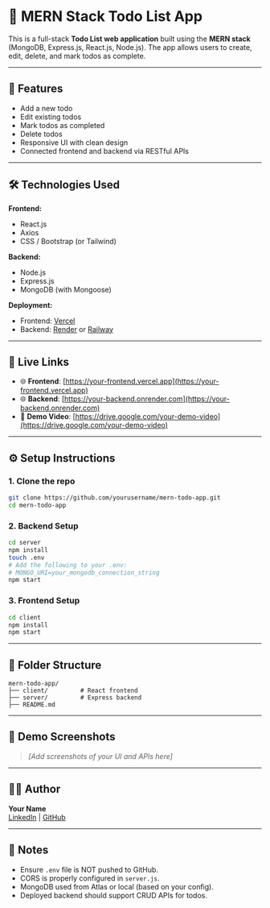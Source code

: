 # 📝 MERN Stack Todo List App

This is a full-stack **Todo List web application** built using the **MERN stack** (MongoDB, Express.js, React.js, Node.js). The app allows users to create, edit, delete, and mark todos as complete.

---

## 🚀 Features

- Add a new todo
- Edit existing todos
- Mark todos as completed
- Delete todos
- Responsive UI with clean design
- Connected frontend and backend via RESTful APIs

---

## 🛠 Technologies Used

**Frontend:**
- React.js
- Axios
- CSS / Bootstrap (or Tailwind)

**Backend:**
- Node.js
- Express.js
- MongoDB (with Mongoose)

**Deployment:**
- Frontend: [Vercel](https://vercel.com)
- Backend: [Render](https://render.com) or [Railway](https://railway.app)

---

## 🔗 Live Links

- 🌐 **Frontend**: [https://your-frontend.vercel.app](https://your-frontend.vercel.app)
- 🌐 **Backend**: [https://your-backend.onrender.com](https://your-backend.onrender.com)
- 🎥 **Demo Video**: [https://drive.google.com/your-demo-video](https://drive.google.com/your-demo-video)

---

## ⚙️ Setup Instructions

### 1. Clone the repo
```bash
git clone https://github.com/yourusername/mern-todo-app.git
cd mern-todo-app
```

### 2. Backend Setup
```bash
cd server
npm install
touch .env
# Add the following to your .env:
# MONGO_URI=your_mongodb_connection_string
npm start
```

### 3. Frontend Setup
```bash
cd client
npm install
npm start
```

---

## 📂 Folder Structure

```
mern-todo-app/
├── client/         # React frontend
├── server/         # Express backend
├── README.md
```

---

## 📸 Demo Screenshots

> *[Add screenshots of your UI and APIs here]*

---

## 👨‍💻 Author

**Your Name**  
[LinkedIn](https://linkedin.com/in/yourprofile) | [GitHub](https://github.com/yourusername)

---

## 📌 Notes

- Ensure `.env` file is NOT pushed to GitHub.
- CORS is properly configured in `server.js`.
- MongoDB used from Atlas or local (based on your config).
- Deployed backend should support CRUD APIs for todos.
